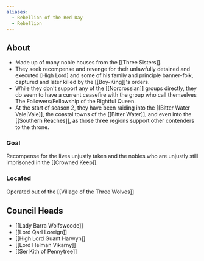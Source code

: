```yaml
---
aliases:
  - Rebellion of the Red Day
  - Rebellion
---
```

## About

- Made up of many noble houses from the [[Three Sisters]].
- They seek recompense and revenge for their unlawfully detained and executed [High Lord] and some of his family and principle banner-folk, captured and later killed by the [[Boy-King]]'s orders. 
- While they don't support any of the [[Norcrossian]] groups directly, they do seem to have a current ceasefire with the group who call themselves The Followers/Fellowship of the Rightful Queen. 
- At the start of season 2, they have been raiding into the [[Bitter Water Vale|Vale]], the coastal towns of the [[Bitter Water]], and even into the [[Southern Reaches]], as those three regions support other contenders to the throne.

### Goal
Recompense for the lives unjustly taken and the nobles who are unjustly still imprisoned in the [[Crowned Keep]].

### Located
Operated out of the [[Village of the Three Wolves]]

## Council Heads

- [[Lady Barra Wolfswoode]]
- [[Lord Qarl Loreign]]
- [[High Lord Guant Harwyn]]
- [[Lord Helman Vikarny]]
- [[Ser Kith of Pennytree]]
